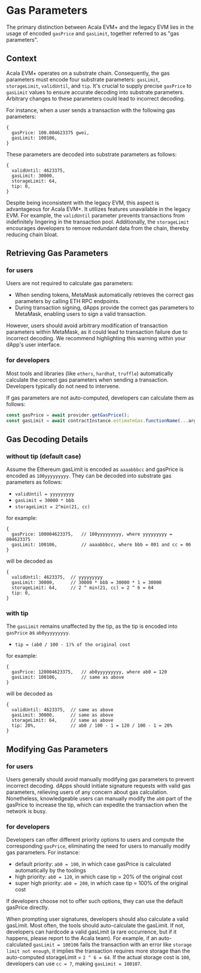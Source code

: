 # Gas Parameters

The primary distinction between Acala EVM+ and the legacy EVM lies in the usage of encoded `gasPrice` and `gasLimit`, together referred to as "gas parameters".

## Context

Acala EVM+ operates on a substrate chain. Consequently, the gas parameters must encode four substrate parameters: `gasLimit`, `storageLimit`, `validUntil`, and `tip`. It's crucial to supply precise `gasPrice` to `gasLimit` values to ensure accurate decoding into substrate parameters. Arbitrary changes to these parameters could lead to incorrect decoding.

For instance, when a user sends a transaction with the following gas parameters:
```
{
  gasPrice: 100.004623375 gwei,
  gasLimit: 100106,
}
```

These parameters are decoded into substrate parameters as follows:
```
{
  validUntil: 4623375,
  gasLimit: 30000,
  storageLimit: 64,
  tip: 0,
}
```

Despite being inconsistent with the legacy EVM, this aspect is advantageous for Acala EVM+. It utilizes features unavailable in the legacy EVM. For example, the `validUntil` parameter prevents transactions from indefinitely lingering in the transaction pool. Additionally, the `storageLimit` encourages developers to remove redundant data from the chain, thereby reducing chain bloat.

## Retrieving Gas Parameters
### for users

Users are not required to calculate gas parameters:

- When sending tokens, MetaMask automatically retrieves the correct gas parameters by calling ETH RPC endpoints.
- During transaction signing, dApps provide the correct gas parameters to MetaMask, enabling users to sign a valid transaction.

However, users should avoid arbitrary modification of transaction parameters within MetaMask, as it could lead to transaction failure due to incorrect decoding. We recommend highlighting this warning within your dApp's user interface.

### for developers

Most tools and libraries (like `ethers`, `hardhat`, `truffle`) automatically calculate the correct gas parameters when sending a transaction. Developers typically do not need to intervene.

If gas parameters are not auto-computed, developers can calculate them as follows:

```ts
const gasPrice = await provider.getGasPrice();
const gasLimit = await contractInstance.estimateGas.functionName(...args);
```

## Gas Decoding Details
### without tip (default case)
Assume the Ethereum gasLimit is encoded as `aaaabbbcc` and gasPrice is encoded as `100yyyyyyyyy`. They can be decoded into substrate gas parameters as follows:
- `validUntil = yyyyyyyyy`
- `gasLimit = 30000 * bbb`
- `storageLimit = 2^min(21, cc)`

for example:
```
{
  gasPrice: 100004623375,   // 100yyyyyyyyy, where yyyyyyyyy = 004623375
  gasLimit: 100106,         // aaaabbbcc, where bbb = 001 and cc = 06
}
```
will be decoded as 
```
{
  validUntil: 4623375,  // yyyyyyyyy
  gasLimit: 30000,      // 30000 * bbb = 30000 * 1 = 30000
  storageLimit: 64,     // 2 ^ min(21, cc) = 2 ^ 6 = 64
  tip: 0,
}
```

### with tip
The `gasLimit` remains unaffected by the tip, as the tip is encoded into `gasPrice` as `ab0yyyyyyyyy`.
- `tip = (ab0 / 100 - 1)% of the original cost`

for example:
```
{
  gasPrice: 120004623375,   // ab0yyyyyyyyy, where ab0 = 120
  gasLimit: 100106,         // same as above
}
```
will be decoded as 
```
{
  validUntil: 4623375,  // same as above
  gasLimit: 30000,      // same as above
  storageLimit: 64,     // same as above
  tip: 20%,             // ab0 / 100 - 1 = 120 / 100 - 1 = 20%
}
```

## Modifying Gas Parameters
### for users
Users generally should avoid manually modifying gas parameters to prevent incorrect decoding. dApps should initiate signature requests with valid gas parameters, relieving users of any concern about gas calculation. Nonetheless, knowledgeable users can manually modify the `ab0` part of the gasPrice to increase the tip, which can expedite the transaction when the network is busy.

### for developers
Developers can offer different priority options to users and compute the corresponding `gasPrice`, eliminating the need for users to manually modify gas parameters. For instance:
- default priority: `ab0 = 100`, in which case gasPrice is calculated automatically by the toolings
- high priority: `ab0 = 120`, in which case tip = 20% of the original cost
- super high priority: `ab0 = 200`, in which case tip = 100% of the original cost

If developers choose not to offer such options, they can use the default gasPrice directly.

When prompting user signatures, developers should also calculate a valid gasLimit. Most often, the tools should auto-calculate the gasLimit. If not, developers can hardcode a valid gasLimit (a rare occurrence, but if it happens, please report to the Acala team). For example, if an auto-calculated `gasLimit = 100106` fails the transaction with an error like `storage limit not enough`, it implies the transaction requires more storage than the auto-computed storageLimit = `2 ^ 6 = 64`. If the actual storage cost is `100`, developers can use `cc = 7`, making `gasLimit = 100107`.
